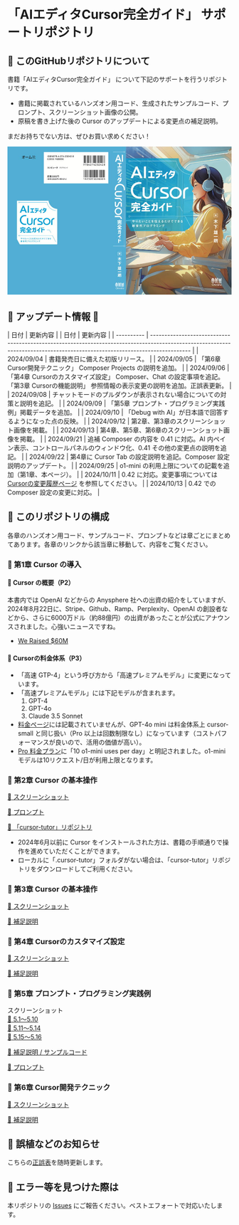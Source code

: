 # 「AIエディタCursor完全ガイド」 サポートリポジトリ

## 📕 このGitHubリポジトリについて

書籍「AIエディタCursor完全ガイド」 について下記のサポートを行うリポジトリです。

- 書籍に掲載されているハンズオン用コード、生成されたサンプルコード、プロンプト、スクリーンショット画像の公開。
- 原稿を書き上げた後の Cursor のアップデートによる変更点の補足説明。

まだお持ちでない方は、ぜひお買い求めください！

[![AIエディタCursor完全ガイド](images/cover_cursor_boook.jpg)](https://amzn.to/4c2tjdt)

## 🌟 アップデート情報 🌟

| 日付       | 更新内容                                                                                                                                                                   |
| 日付       | 更新内容                                                                                                                                                                   |
| ---------- | -------------------------------------------------------------------------------------------------------------------------------------------------------------------------- |
| 2024/09/04 | 書籍発売日に備えた初版リリース。                                                                                                                                           |
| 2024/09/05 | 「第6章 Cursor開発テクニック」 Composer Projects の説明を追加。                                                                                                            |
| 2024/09/06 | 「第4章 Cursorのカスタマイズ設定」 Composer、Chat の設定事項を追記。「第3章 Cursorの機能説明」 参照情報の表示変更の説明を追加。正誤表更新。                                |
| 2024/09/08 | チャットモードのプルダウンが表示されない場合についての対策と説明を追記。                                                                                                   |
| 2024/09/09 | 「第5章 プロンプト・プログラミング実践例」掲載データを追加。                                                                                                               |
| 2024/09/10 | 「Debug with AI」が日本語で回答するようになった点の反映。                                                                                                                  |
| 2024/09/12 | 第2章、第3章のスクリーンショット画像を掲載。                                                                                                                               |
| 2024/09/13 | 第4章、第5章、第6章のスクリーンショット画像を掲載。                                                                                                                        |
| 2024/09/21 | 追補 Composer の内容を 0.41 に対応。AI 内ペイン表示、コントロールパネルのウィンドウ化、0.41 その他の変更点の説明を追記。                                                   |
| 2024/09/22 | 第4章に Cursor Tab の設定説明を追記。Composer 設定説明のアップデート。                                                                                                     |
| 2024/09/25 | o1-mini の利用上限についての記載を追加（第1章、本ページ）。                                                                                                                |
| 2024/10/11 | 0.42 に対応。変更事項については [Cursorの変更履歴ページ](https://changelog.cursor.com/?nightly=true#042---composer-history-lint-errors-vs-code-1931-) を参照してください。 |
| 2024/10/13 | 0.42 での Composer 設定の変更に対応。                                                                                                                                      |

## 📕 このリポジトリの構成

各章のハンズオン用コード、サンプルコード、プロンプトなどは章ごとにまとめてあります。各章のリンクから該当章に移動して、内容をご覧ください。

### 📘 第1章 Cursor の導入

#### 📗 Cursor の概要（P2）

本書内では OpenAI などからの Anysphere 社への出資の紹介をしていますが、2024年8月22日に、Stripe、Github、Ramp、Perplexity、OpenAI の創設者などから、さらに6000万ドル（約88億円）の出資があったことが公式にアナウンスされました。心強いニュースですね。
- [We Raised $60M](https://www.cursor.com/blog/series-a)

#### 📗 Cursorの料金体系（P3）

- 「高速 GTP-4」という呼び方から「高速プレミアムモデル」に変更になっています。
- 「高速プレミアムモデル」には下記モデルが含まれます。
    1. GPT-4
    2. GPT-4o
    3. Claude 3.5 Sonnet
- [料金ページ](https://www.cursor.com/pricing)には記載されていませんが、GPT-4o mini は料金体系上 cursor-small と同じ扱い（Pro 以上は回数制限なし）になっています（コストパフォーマンスが良いので、活用の価値が高い）。
- [Pro 料金プラン](https://www.cursor.com/pricing)に「10 o1-mini uses per day」と明記されました。o1-mini モデルは10リクエスト/日が利用上限となります。

### 📘 第2章 Cursor の基本操作

[🔗 スクリーンショット](chapter2/SCREENSHOT.md)

[🔗 プロンプト](chapter2/PROMPT.md)

[🔗 「cursor-tutor」リポジトリ](https://github.com/kinopeee/cursor-tutor/)

- 2024年6月以前に Cursor をインストールされた方は、書籍の手順通りで操作を進めていただくことができます。
- ローカルに「.cursor-tutor」フォルダがない場合は、「cursor-tutor」リポジトリをダウンロードしてご利用ください。

### 📘 第3章 Cursor の基本操作

[🔗 スクリーンショット](chapter3/SCREENSHOT.md)

[🔗 補足説明](chapter3/README.md)

### 📘 第4章 Cursorのカスタマイズ設定

[🔗 スクリーンショット](chapter4/SCREENSHOT.md)

[🔗 補足説明](chapter4/README.md)

### 📘 第5章 プロンプト・プログラミング実践例

スクリーンショット  
[🔗 5.1〜5.10](chapter5/SCREENSHOT1.md)   
[🔗 5.11〜5.14](chapter5/SCREENSHOT2.md)  
[🔗 5.15〜5.16](chapter5/SCREENSHOT3.md)

[🔗 補足説明 / サンプルコード](chapter5/README.md)

[🔗 プロンプト](chapter5/PROMPT.md)

### 📘 第6章 Cursor開発テクニック

[🔗 スクリーンショット](chapter6/SCREENSHOT.md)

[🔗 補足説明](chapter6/README.md)

## 📕 誤植などのお知らせ

こちらの[正誤表](errata.md)を随時更新します。

## 📕 エラー等を見つけた際は

本リポジトリの [Issues](https://github.com/kinopeee/cursor-perfect-guide/issues) にご報告ください。ベストエフォートで対応いたします。
